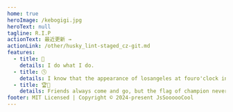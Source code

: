 ```yaml
---
home: true
heroImage: /kebogigi.jpg
heroText: null
tagline: R.I.P
actionText: 最近更新 →
actionLink: /other/husky_lint-staged_cz-git.md
features:
  - title: 💪
    details: I do what I do.
  - title: 🕓
    details: I know that the appearance of losangeles at fouro'clock in the morning everyday.
  - title: 🏆🚩
    details: Friends always come and go, but the flag of champion never falls.
footer: MIT Licensed | Copyright © 2024-present JsSoooooCool
---
```

